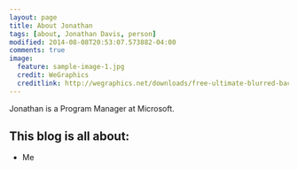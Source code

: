 ```yaml
---
layout: page
title: About Jonathan
tags: [about, Jonathan Davis, person]
modified: 2014-08-08T20:53:07.573882-04:00
comments: true
image:
  feature: sample-image-1.jpg
  credit: WeGraphics
  creditlink: http://wegraphics.net/downloads/free-ultimate-blurred-background-pack/
---
```


Jonathan is a Program Manager at Microsoft. 

## This blog is all about:

* Me